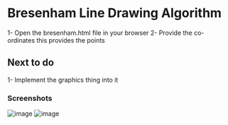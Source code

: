 # Bresenham Line Drawing Algorithm
  1- Open the bresenham.html file in your browser
  2- Provide the co-ordinates this provides the points

## Next to do
  1- Implement the graphics thing into it

### Screenshots
  ![image](https://user-images.githubusercontent.com/67199238/197016922-5463d5cd-b649-4b6f-9b32-f076147205f1.png)
  ![image](https://user-images.githubusercontent.com/67199238/197017035-2baea051-a3ad-47ff-aeda-18a77eddecc5.png)
